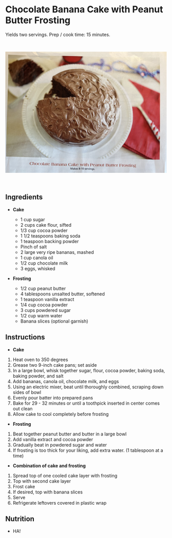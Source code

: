 # Chocolate Banana Cake with Peanut Butter Frosting
Yields two servings. Prep / cook time: 15 minutes.

<br>

![Chocolate Banana Cake](./images/chocobananaCake.jpg "Chocolate Banana Cake")

<br>

## Ingredients
- **Cake**
  - 1 cup sugar
  - 2 cups cake flour, sifted
  - 1/3 cup cocoa powder
  - 1 1/2 teaspoons baking soda
  - 1 teaspoon backing powder
  - Pinch of salt
  - 2 large very ripe bananas, mashed
  - 1 cup canola oil
  - 1/2 cup chocolate milk
  - 3 eggs, whisked 

- **Frosting**
  - 1/2 cup peanut butter
  - 4 tablespoons unsalted butter, softened
  - 1 teaspoon vanilla extract
  - 1/4 cup cocoa powder
  - 3 cups powdered sugar
  - 1/2 cup warm water
  - Banana slices (optional garnish)


## Instructions
- **Cake** 
1. Heat oven to 350 degrees
2. Grease two 9-inch cake pans; set aside
3. In a large bowl, whisk together sugar, flour, cocoa powder, baking soda, baking powder, and salt
4. Add bananas, canola oil, chocolate milk, and eggs
5. Using an electric mixer, beat until thoroughly combined, scraping down sides of bowl
6. Evenly pour batter into prepared pans
7. Bake for 29 - 32 minutes or until a toothpick inserted in center comes out clean
8. Allow cake to cool completely before frosting

- **Frosting**
1. Beat together peanut butter and butter in a large bowl
2. Add vanilla extract and cocoa powder
3. Gradually beat in powdered sugar and water
4. If frosting is too thick for your liking, add extra water. (1 tablespoon at a time)

- **Combination of cake and frosting**
1. Spread top of one cooled cake layer with frosting
2. Top with second cake layer
3. Frost cake
4. If desired, top with banana slices
5. Serve
6. Refrigerate leftovers covered in plastic wrap


## Nutrition
- HA!